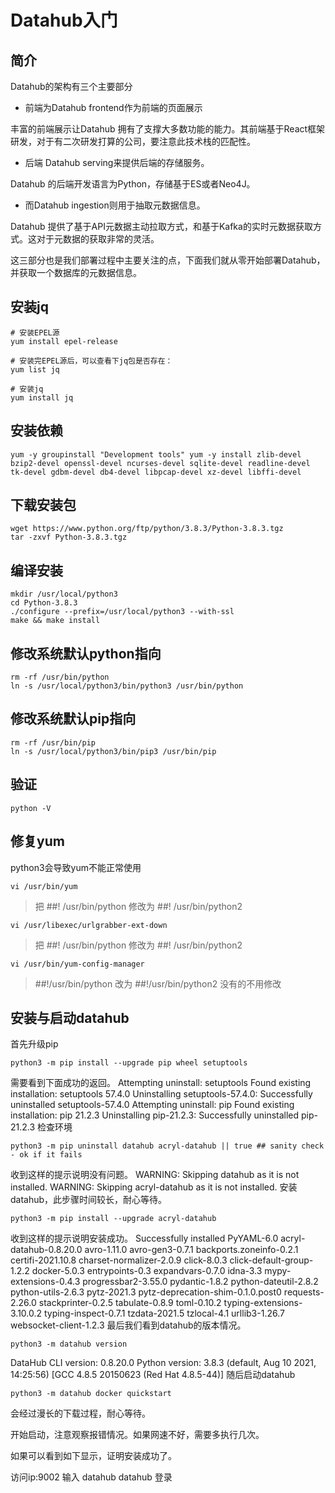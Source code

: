 # Datahub入门

## 简介

Datahub的架构有三个主要部分

- 前端为Datahub frontend作为前端的页面展示

丰富的前端展示让Datahub 拥有了支撑大多数功能的能力。其前端基于React框架研发，对于有二次研发打算的公司，要注意此技术栈的匹配性。

- 后端 Datahub serving来提供后端的存储服务。

Datahub 的后端开发语言为Python，存储基于ES或者Neo4J。

- 而Datahub ingestion则用于抽取元数据信息。

Datahub 提供了基于API元数据主动拉取方式，和基于Kafka的实时元数据获取方式。这对于元数据的获取非常的灵活。

这三部分也是我们部署过程中主要关注的点，下面我们就从零开始部署Datahub，并获取一个数据库的元数据信息。

## 安装jq

```shell
# 安装EPEL源
yum install epel-release

# 安装完EPEL源后，可以查看下jq包是否存在：
yum list jq

# 安装jq
yum install jq
```

## 安装依赖

```shell
yum -y groupinstall "Development tools" yum -y install zlib-devel bzip2-devel openssl-devel ncurses-devel sqlite-devel readline-devel tk-devel gdbm-devel db4-devel libpcap-devel xz-devel libffi-devel
```

## 下载安装包

```shell
wget https://www.python.org/ftp/python/3.8.3/Python-3.8.3.tgz
tar -zxvf Python-3.8.3.tgz
```

## 编译安装

```shell
mkdir /usr/local/python3
cd Python-3.8.3
./configure --prefix=/usr/local/python3 --with-ssl
make && make install
```

## 修改系统默认python指向

```shell
rm -rf /usr/bin/python
ln -s /usr/local/python3/bin/python3 /usr/bin/python
```

## 修改系统默认pip指向

```shell
rm -rf /usr/bin/pip
ln -s /usr/local/python3/bin/pip3 /usr/bin/pip
```

## 验证

```shell
python -V
```

## 修复yum

python3会导致yum不能正常使用
```shell
vi /usr/bin/yum 
```

> 把 ##! /usr/bin/python 修改为 ##! /usr/bin/python2 

```shell
vi /usr/libexec/urlgrabber-ext-down 
```

> 把 ##! /usr/bin/python 修改为 ##! /usr/bin/python2 

```shell
vi /usr/bin/yum-config-manager 
```

> ##!/usr/bin/python 改为 ##!/usr/bin/python2 没有的不用修改

## 安装与启动datahub

首先升级pip
```shell
python3 -m pip install --upgrade pip wheel setuptools
```

需要看到下面成功的返回。
Attempting uninstall: setuptools Found existing installation: setuptools 57.4.0 Uninstalling setuptools-57.4.0: Successfully uninstalled setuptools-57.4.0 Attempting uninstall: pip Found existing installation: pip 21.2.3 Uninstalling pip-21.2.3: Successfully uninstalled pip-21.2.3
检查环境

```shell
python3 -m pip uninstall datahub acryl-datahub || true ## sanity check - ok if it fails
```

收到这样的提示说明没有问题。
WARNING: Skipping datahub as it is not installed. WARNING: Skipping acryl-datahub as it is not installed.
安装datahub，此步骤时间较长，耐心等待。

```shell
python3 -m pip install --upgrade acryl-datahub
```

收到这样的提示说明安装成功。
Successfully installed PyYAML-6.0 acryl-datahub-0.8.20.0 avro-1.11.0 avro-gen3-0.7.1 backports.zoneinfo-0.2.1 certifi-2021.10.8 charset-normalizer-2.0.9 click-8.0.3 click-default-group-1.2.2 docker-5.0.3 entrypoints-0.3 expandvars-0.7.0 idna-3.3 mypy-extensions-0.4.3 progressbar2-3.55.0 pydantic-1.8.2 python-dateutil-2.8.2 python-utils-2.6.3 pytz-2021.3 pytz-deprecation-shim-0.1.0.post0 requests-2.26.0 stackprinter-0.2.5 tabulate-0.8.9 toml-0.10.2 typing-extensions-3.10.0.2 typing-inspect-0.7.1 tzdata-2021.5 tzlocal-4.1 urllib3-1.26.7 websocket-client-1.2.3
最后我们看到datahub的版本情况。

```shell
python3 -m datahub version
```

DataHub CLI version: 0.8.20.0 Python version: 3.8.3 (default, Aug 10 2021, 14:25:56) [GCC 4.8.5 20150623 (Red Hat 4.8.5-44)]
随后启动datahub

```shell
python3 -m datahub docker quickstart
```

会经过漫长的下载过程，耐心等待。

开始启动，注意观察报错情况。如果网速不好，需要多执行几次。

如果可以看到如下显示，证明安装成功了。

访问ip:9002 输入 datahub datahub 登录